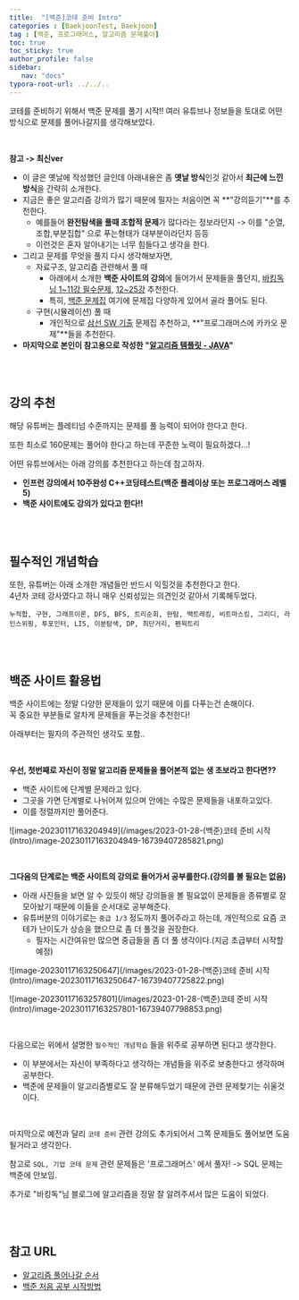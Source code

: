 ```yaml
---
title:  "[백준]코테 준비 Intro"
categories : [BaekjoonTest, Baekjoon]
tag : [백준, 프로그래머스, 알고리즘 문제풀이]
toc: true
toc_sticky: true
author_profile: false
sidebar:
   nav: "docs"
typora-root-url: ../../..
---
```




코테를 준비하기 위해서 백준 문제를 풀기 시작!! 여러 유튜브나 정보들을 토대로 어떤 방식으로 문제를 풀어나갈지를 생각해보았다.

<br>

**참고 -> 최신ver**

- 이 글은 옛날에 작성했던 글인데 아래내용은 좀 **옛날 방식**인것 같아서 **최근에 느낀 방식**을 간략히 소개한다.
- 지금은 좋은 알고리즘 강의가 많기 때문에 필자는 처음이면 꼭 **"강의듣기"**를 추천한다.
  - 예를들어 **완전탐색을 풀때 조합적 문제**가 많다라는 정보라던지 -> 이를 "순열,조합,부분집합" 으로 푸는형태가 대부분이라던지 등등
  - 이런것은 혼자 알아내기는 너무 힘들다고 생각을 한다.
- 그리고 문제를 무엇을 풀지 다시 생각해보자면,
  - 자료구조, 알고리즘 관련해서 풀 때
    - 아래에서 소개한 **백준 사이트의 강의**에 들어가서 문제들을 풀던지, [바킹독님 1~11강 필수문제](https://bh946.github.io/baekjoon/(%EB%B0%B1%EC%A4%80_%EB%B0%94%ED%82%B9%EB%8F%85)1~11%EA%B0%95-%ED%95%84%EC%88%98-%EB%AC%B8%EC%A0%9C%EB%AA%A8%EC%9D%8C/), [12~25강](https://bh946.github.io/baekjoon/(%EB%B0%B1%EC%A4%80_%EB%B0%94%ED%82%B9%EB%8F%85)12~25%EA%B0%95-%ED%95%84%EC%88%98-%EB%AC%B8%EC%A0%9C%EB%AA%A8%EC%9D%8C/) 추천한다.
    - 특히, [백준 문제집](https://www.acmicpc.net/workbook/top) 여기에 문제집 다양하게 있어서 골라 풀어도 된다.
  - 구현(시뮬레이션) 풀 때
    - 개인적으로 [삼선 SW 기출](https://www.acmicpc.net/workbook/view/1152) 문제집 추천하고, **"프로그래머스에 카카오 문제"**들을 추천한다.
- **마지막으로 본인이 참고용으로 작성한 "[알고리즘 템플릿 - JAVA](https://bh946.github.io/baekjoon/(필수1)백준-풀이-알고리즘-템플릿-java/)"**

<br>

<br>

## 강의 추천

해당 유튜버는 플레티넘 수준까지는 문제를 풀 능력이 되어야 한다고 한다.  

또한 최소로 160문제는 풀어야 한다고 하는데 꾸준한 노력이 필요하겠다...!

어떤 유튜브에서는 아래 강의를 추천한다고 하는데 참고하자.  

* **인프런 강의에서 10주완성 C++코딩테스트(백준 플레이상 또는 프로그래머스 레벨5)**
* **백준 사이트에도 강의가 있다고 한다!!**

<br>

<br>

## 필수적인 개념학습

또한, 유튜버는 아래 소개한 개념들만 반드시 익힐것을 추천한다고 한다.  
4년차 코테 강사였다고 하니 매우 신뢰성있는 의견인것 같아서 기록해두었다.

`누적합, 구현, 그래프이론, DFS, BFS, 트리순회, 완탐, 백트래킹, 비트마스킹, 그리디, 라인스위핑, 투포인터, LIS, 이분탐색, DP, 최단거리, 펜윅트리`

<br>

<br>

## 백준 사이트 활용법

백준 사이트에는 정말 다양한 문제들이 있기 때문에 이를 다푸는건 손해이다.  
꼭 중요한 부분들로 알차게 문제들을 푸는것을 추천한다!

아래부터는 필자의 주관적인 생각도 포함..

<br>

**우선, 첫번째로 자신이 정말 알고리즘 문제들을 풀어본적 없는 생 초보라고 한다면??**

* 백준 사이트에 단계별 문제라고 있다.
* 그곳을 가면 단계별로 나뉘어져 있으며 안에는 수많은 문제들을 내포하고있다.
* 이를 정렬까지만 풀어준다.

![image-20230117163204949](/images/2023-01-28-(백준)코테 준비 시작(Intro)/image-20230117163204949-16739407285821.png)

<br>

**그다음의 단계로는 백준 사이트의 강의로 들어가서 공부를한다.(강의를 볼 필요는 없음)**

* 아래 사진들을 보면 알 수 있듯이 해당 강의들을 볼 필요없이 문제들을 종류별로 잘 모아놨기 때문에 이들을 순서대로 공부해준다.
* 유튜버분의 이야기로는 `중급 1/3` 정도까지 풀어주라고 하는데, 개인적으로 요즘 코테가 난이도가 상승을 했으므로 좀 더 풀것을 권장한다.
  * 필자는 시간여유만 많으면 중급들을 좀 더 풀 생각이다.(지금 초급부터 시작할 예정)

![image-20230117163250647](/images/2023-01-28-(백준)코테 준비 시작(Intro)/image-20230117163250647-16739407725822.png)



![image-20230117163257801](/images/2023-01-28-(백준)코테 준비 시작(Intro)/image-20230117163257801-16739407798853.png)

<br>

다음으로는 위에서 설명한 `필수적인 개념학습` 들을 위주로 공부하면 된다고 생각한다.

* 이 부분에서는 자신이 부족하다고 생각하는 개념들을 위주로 보충한다고 생각하며 공부한다.
* 백준에 문제들이 알고리즘별로도 잘 분류해두었기 때문에 관련 문제찾기는 쉬울것이다.

<br>

마지막으로 예전과 달리 `코테 준비` 관련 강의도 추가되어서 그쪽 문제들도 풀어보면 도움될거라고 생각한다.

참고로 `SQL, 기업 코테 문제` 관련 문제들은 '프로그래머스' 에서 풀자! -> SQL 문제는 백준에 안보임.

추가로 "바킹독"님 블로그에 알고리즘을 정말 잘 알려주셔서 많은 도움이 되었다.

<br>

<br>

## 참고 URL

* [알고리즘 풀어나갈 순서](https://www.youtube.com/watch?v=OhSlSl_C2OM&list=LL&index=1&t=1220s)
* [백준 처음 공부 시작방법](https://www.youtube.com/watch?v=H6z1_tnyhp0&t=29s)

